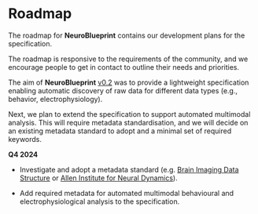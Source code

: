 # Roadmap

The roadmap for **NeuroBlueprint**
contains our development plans for the specification.

The roadmap is responsive to the requirements
of the community, and we encourage people to get in
contact to outline their needs and priorities.

The aim of **NeuroBlueprint**
[v0.2](https://github.com/neuroinformatics-unit/NeuroBlueprint/releases)
was to provide a lightweight specification
enabling automatic discovery of raw data for
different data types (e.g., behavior, electrophysiology).

Next, we plan to extend the specification to support automated
multimodal analysis. This will require metadata standardisation,
and we will decide on an existing metadata standard to adopt and a minimal
set of required keywords.

**Q4 2024**

- Investigate and adopt a metadata standard (e.g.
[Brain Imaging Data Structure](https://bids-specification.readthedocs.io/en/stable/derivatives/common-data-types.html)
or
[Allen Institute for Neural Dynamics](https://github.com/AllenNeuralDynamics/aind-data-schema)).

- Add required metadata for automated multimodal behavioural and electrophysiological
analysis to the specification.
